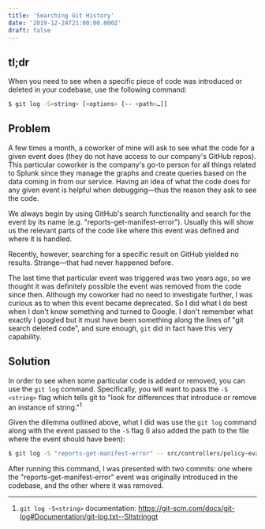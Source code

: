 ```yaml
---
title: 'Searching Git History'
date: '2019-12-24T21:00:00.000Z'
draft: false
---
```


## tl;dr

When you need to see when a specific piece of code was introduced or deleted in your
codebase, use the following command:

```bash
$ git log -S<string> [<options> [-- <path>…]]
```

## Problem

A few times a month, a coworker of mine will ask to see what the code for a given
event does (they do not have access to our company's GitHub repos). This particular
coworker is the company's go-to person for all things related to Splunk since they
manage the graphs and create queries based on the data coming in from our service.
Having an idea of what the code does for any given event is helpful when
debugging—thus the reason they ask to see the code.

We always begin by using GitHub's search functionality and search for the event
by its name (e.g. "reports-get-manifest-error"). Usually this will show us the
relevant parts of the code like where this event was defined and where it is
handled.

Recently, however, searching for a specific result on GitHub yielded no results.
Strange—that had never happened before.

The last time that particular event was triggered was two years ago, so we thought
it was definitely possible the event was removed from the code since then. Although
my coworker had no need to investigate further, I was curious as to when this event
became deprecated. So I did what I do best when I don't know something and turned
to Google. I don't remember what exactly I googled but it must have been something
along the lines of "git search deleted code", and sure enough, `git` did in fact have
this very capability.

## Solution

In order to see when some particular code is added or removed, you can use the `git log`
command. Specifically, you will want to pass the `-S <string>` flag which tells git
to "look for differences that introduce or remove an instance of string."<sup>1</sup>

Given the dilemma outlined above, what I did was use the `git log` command along with
the event passed to the `-S` flag (I also added the path to the file where the
event should have been):

```bash
$ git log -S "reports-get-manifest-error" -- src/controllers/policy-evaluation.js
```

After running this command, I was presented with two commits: one where the
"reports-get-manifest-error" event was originally introduced in the codebase,
and the other where it was removed.

---

1. `git log -S<string>` documentation:
   https://git-scm.com/docs/git-log#Documentation/git-log.txt--Sltstringgt
